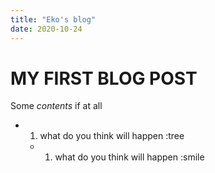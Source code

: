 ```yaml
---
title: "Eko's blog"
date: 2020-10-24
---
```

# MY FIRST BLOG POST
Some _contents_ if at all
- 1. what do you think will happen :tree
  -  1. what do you think will happen :smile
